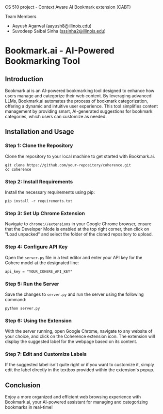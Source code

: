 CS 510 project - Context Aware AI Bookmark extension (CABT)

Team Members
- Aayush Agarwal (aayush8@illinois.edu)
- Suvodeep Saibal Sinha (sssinha2@illinois.edu)


# Bookmark.ai - AI-Powered Bookmarking Tool

## Introduction
Bookmark.ai is an AI-powered bookmarking tool designed to enhance how users manage and categorize their web content. By leveraging advanced LLMs, Bookmark.ai automates the process of bookmark categorization, offering a dynamic and intuitive user experience. This tool simplifies content management by providing smart, AI-generated suggestions for bookmark categories, which users can customize as needed.

## Installation and Usage

### Step 1: Clone the Repository
Clone the repository to your local machine to get started with Bookmark.ai.
```
git clone https://github.com/your-repository/coherence.git
cd coherence
```

### Step 2: Install Requirements
Install the necessary requirements using pip:
```
pip install -r requirements.txt
```

### Step 3: Set Up Chrome Extension
Navigate to `chrome://extensions` in your Google Chrome browser, ensure that the Developer Mode is enabled at the top right corner, then click on "Load unpacked" and select the folder of the cloned repository to upload.

### Step 4: Configure API Key
Open the `server.py` file in a text editor and enter your API key for the Cohere model at the designated line:
```
api_key = "YOUR_COHERE_API_KEY"
```

### Step 5: Run the Server
Save the changes to `server.py` and run the server using the following command:
```
python server.py
```

### Step 6: Using the Extension
With the server running, open Google Chrome, navigate to any website of your choice, and click on the Coherence extension icon. The extension will display the suggested label for the webpage based on its content.

### Step 7: Edit and Customize Labels
If the suggested label isn't quite right or if you want to customize it, simply edit the label directly in the textbox provided within the extension's popup.

## Conclusion
Enjoy a more organized and efficient web browsing experience with Bookmark.ai, your AI-powered assistant for managing and categorizing bookmarks in real-time!
